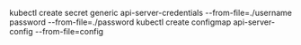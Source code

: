 kubectl create secret generic api-server-credentials --from-file=./username password --from-file=./password
kubectl create configmap api-server-config --from-file=config
